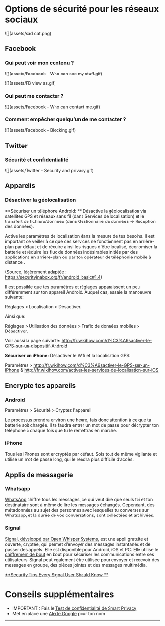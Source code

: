 # Options de sécurité pour les réseaux sociaux

![](assets/sad cat.png)

## Facebook

### Qui peut voir mon contenu ?

![](assets/Facebook - Who can see my stuff.gif)


![](assets/FB view as.gif)



### Qui peut me contacter ?

![](assets/Facebook - Who can contact me.gif)



### Comment empêcher quelqu’un de me contacter ?

![](assets/Facebook - Blocking.gif)




## Twitter

### Sécurité et confidentialité

![](assets/Twitter - Security  and privacy.gif)



## Appareils

### Désactiver la géolocalisation

**Sécuriser un téléphone Android: ** Désactive la géolocalisation via satellites GPS et réseaux sans fil (dans Services de localisation) et le transfert de fichiers/données (dans Gestionnaire de données -> Réception des données).

Active les paramètres de localisation dans la mesure de tes besoins. Il est important de veiller à ce que ces services ne fonctionnent pas en arrière-plan par défaut et de réduire ainsi les risques d'être localisé, économiser la batterie et réduire les flux de données indésirables initiés par des applications en arrière-plan ou par ton opérateur de téléphonie mobile à distance . 

(Source, légèrement adaptée : https://securityinabox.org/fr/android_basic#1.4)

Il est possible que tes paramètres et réglages apparaissent un peu différemment sur ton appareil Android. Auquel cas, essaie la manoeuvre suivante:

Réglages > Localisation > Désactiver.

Ainsi que:

Réglages > Utilisation des données > Trafic de données mobiles > Désactiver.

Voir aussi la page suivante: http://fr.wikihow.com/d%C3%A9sactiver-le-GPS-sur-un-dispositif-Android

**Sécuriser un iPhone:** Désactiver le Wifi et la localisation GPS:

Paramètres > http://fr.wikihow.com/d%C3%A9sactiver-le-GPS-sur-un-iPhone & http://fr.wikihow.com/activer-les-services-de-localisation-sur-iOS



## Encrypte tes appareils

### Android

Paramètres > Sécurité > Cryptez l'appareil

Le processus prendra environ une heure, fais donc attention à ce que ta batterie soit chargée. Il te faudra entrer un mot de passe pour décrypter ton téléphone à chaque fois que tu le remettras en marche. 

### iPhone

Tous les iPhones sont encryptés par défaut. Sois tout de même vigilante et utilise un mot de passe long, qui le rendra plus difficile d’accès. 




## Applis de messagerie

### Whatsapp
[WhatsApp](https://www.whatsapp.com/) chiffre tous les messages, ce qui veut dire que seuls toi et ton destinataire sont à même de lire les messages échangés. Cependant, des métadonnées au sujet des personnes avec lesquelles tu converses sur Whatsapp, et la durée de vos conversations, sont collectées et archivées. 

### Signal
[Signal, développé par Open Whisper Systems](https://whispersystems.org/), est une appli gratuite et ouverte, cryptée, qui permet d’envoyer des messages instantanés et de passer des appels. Elle est disponible pour Android,  iOS et PC. Elle utilise le [chiffrement de bout](https://fr.wikipedia.org/wiki/Chiffrement_de_bout_en_bout) en bout pour sécuriser les communications entre ses utilisateurs.  Signal peut également être utilisée pour envoyer et recevoir des messages en groupe, des pièces jointes et des messages multimédia. 

[**Security Tips Every Signal User Should Know
** ](https://whispersystems.org/blog/signal-desktop/)


# Conseils supplémentaires

* IMPORTANT : Fais le [Test de confidentialité de Smart Privacy](http://smartprivacy.tumblr.com/privacynow)
* Met en place une  [Alerte Google](https://www.google.com/alerts) pour ton nom

---